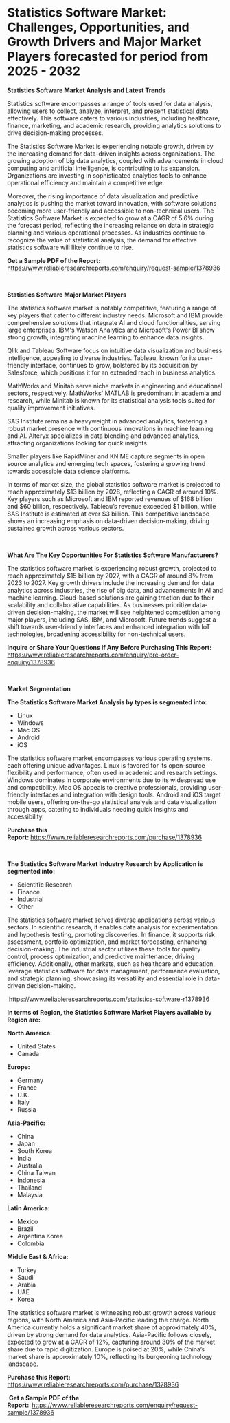 <p><h1>Statistics Software Market: Challenges, Opportunities, and Growth Drivers and Major Market Players forecasted for period from 2025 - 2032</h1></p><p><strong>Statistics Software Market Analysis and Latest Trends</strong></p>
<p><p>Statistics software encompasses a range of tools used for data analysis, allowing users to collect, analyze, interpret, and present statistical data effectively. This software caters to various industries, including healthcare, finance, marketing, and academic research, providing analytics solutions to drive decision-making processes.</p><p>The Statistics Software Market is experiencing notable growth, driven by the increasing demand for data-driven insights across organizations. The growing adoption of big data analytics, coupled with advancements in cloud computing and artificial intelligence, is contributing to its expansion. Organizations are investing in sophisticated analytics tools to enhance operational efficiency and maintain a competitive edge. </p><p>Moreover, the rising importance of data visualization and predictive analytics is pushing the market toward innovation, with software solutions becoming more user-friendly and accessible to non-technical users. The Statistics Software Market is expected to grow at a CAGR of 5.6% during the forecast period, reflecting the increasing reliance on data in strategic planning and various operational processes. As industries continue to recognize the value of statistical analysis, the demand for effective statistics software will likely continue to rise.</p></p>
<p><strong>Get a Sample PDF of the Report:&nbsp;</strong> <a href="https://www.reliableresearchreports.com/enquiry/request-sample/1378936?utm_campaign=36&utm_medium=2&utm_source=Github&utm_content=ia&utm_term=19042025&utm_id=statistics-software">https://www.reliableresearchreports.com/enquiry/request-sample/1378936</a></p>
<p>&nbsp;</p>
<p><strong>Statistics Software Major Market Players</strong></p>
<p><p>The statistics software market is notably competitive, featuring a range of key players that cater to different industry needs. Microsoft and IBM provide comprehensive solutions that integrate AI and cloud functionalities, serving large enterprises. IBM's Watson Analytics and Microsoft's Power BI show strong growth, integrating machine learning to enhance data insights.</p><p>Qlik and Tableau Software focus on intuitive data visualization and business intelligence, appealing to diverse industries. Tableau, known for its user-friendly interface, continues to grow, bolstered by its acquisition by Salesforce, which positions it for an extended reach in business analytics.</p><p>MathWorks and Minitab serve niche markets in engineering and educational sectors, respectively. MathWorks' MATLAB is predominant in academia and research, while Minitab is known for its statistical analysis tools suited for quality improvement initiatives.</p><p>SAS Institute remains a heavyweight in advanced analytics, fostering a robust market presence with continuous innovations in machine learning and AI. Alteryx specializes in data blending and advanced analytics, attracting organizations looking for quick insights.</p><p>Smaller players like RapidMiner and KNIME capture segments in open source analytics and emerging tech spaces, fostering a growing trend towards accessible data science platforms.</p><p>In terms of market size, the global statistics software market is projected to reach approximately $13 billion by 2028, reflecting a CAGR of around 10%. Key players such as Microsoft and IBM reported revenues of $168 billion and $60 billion, respectively. Tableau’s revenue exceeded $1 billion, while SAS Institute is estimated at over $3 billion. This competitive landscape shows an increasing emphasis on data-driven decision-making, driving sustained growth across various sectors.</p></p>
<p>&nbsp;</p>
<p><strong>What Are The Key Opportunities For Statistics Software Manufacturers?</strong></p>
<p><p>The statistics software market is experiencing robust growth, projected to reach approximately $15 billion by 2027, with a CAGR of around 8% from 2023 to 2027. Key growth drivers include the increasing demand for data analytics across industries, the rise of big data, and advancements in AI and machine learning. Cloud-based solutions are gaining traction due to their scalability and collaborative capabilities. As businesses prioritize data-driven decision-making, the market will see heightened competition among major players, including SAS, IBM, and Microsoft. Future trends suggest a shift towards user-friendly interfaces and enhanced integration with IoT technologies, broadening accessibility for non-technical users.</p></p>
<p><strong>Inquire or Share Your Questions If Any Before Purchasing This Report:</strong> <a href="https://www.reliableresearchreports.com/enquiry/pre-order-enquiry/1378936?utm_campaign=36&utm_medium=2&utm_source=Github&utm_content=ia&utm_term=19042025&utm_id=statistics-software">https://www.reliableresearchreports.com/enquiry/pre-order-enquiry/1378936</a></p>
<p>&nbsp;</p>
<p><strong>Market Segmentation</strong></p>
<p><strong>The Statistics Software Market Analysis by types is segmented into:</strong></p>
<p><ul><li>Linux</li><li>Windows</li><li>Mac OS</li><li>Android</li><li>iOS</li></ul></p>
<p><p>The statistics software market encompasses various operating systems, each offering unique advantages. Linux is favored for its open-source flexibility and performance, often used in academic and research settings. Windows dominates in corporate environments due to its widespread use and compatibility. Mac OS appeals to creative professionals, providing user-friendly interfaces and integration with design tools. Android and iOS target mobile users, offering on-the-go statistical analysis and data visualization through apps, catering to individuals needing quick insights and accessibility.</p></p>
<p><strong>Purchase this Report:&nbsp;</strong><a href="https://www.reliableresearchreports.com/purchase/1378936?utm_campaign=36&utm_medium=2&utm_source=Github&utm_content=ia&utm_term=19042025&utm_id=statistics-software">https://www.reliableresearchreports.com/purchase/1378936</a></p>
<p>&nbsp;</p>
<p><strong>The Statistics Software Market Industry Research by Application is segmented into:</strong></p>
<p><ul><li>Scientific Research</li><li>Finance</li><li>Industrial</li><li>Other</li></ul></p>
<p><p>The statistics software market serves diverse applications across various sectors. In scientific research, it enables data analysis for experimentation and hypothesis testing, promoting discoveries. In finance, it supports risk assessment, portfolio optimization, and market forecasting, enhancing decision-making. The industrial sector utilizes these tools for quality control, process optimization, and predictive maintenance, driving efficiency. Additionally, other markets, such as healthcare and education, leverage statistics software for data management, performance evaluation, and strategic planning, showcasing its versatility and essential role in data-driven decision-making.</p></p>
<p><a href="https://www.reliableresearchreports.com/statistics-software-r1378936?utm_campaign=36&utm_medium=2&utm_source=Github&utm_content=ia&utm_term=19042025&utm_id=statistics-software">&nbsp;https://www.reliableresearchreports.com/statistics-software-r1378936</a></p>
<p><strong>In terms of Region, the Statistics Software Market Players available by Region are:</strong></p>
<p>
    <p> <strong> North America: </strong>
        <ul>
            <li>United States</li>
            <li>Canada</li>
        </ul>
        </p> 
    <p> <strong> Europe: </strong>
        <ul>
            <li>Germany</li>
            <li>France</li>
            <li>U.K.</li>
            <li>Italy</li>
            <li>Russia</li>
        </ul>
        </p> 
    <p> <strong> Asia-Pacific: </strong>
        <ul>
            <li>China</li>
            <li>Japan</li>
            <li>South Korea</li>
            <li>India</li>
            <li>Australia</li>
            <li>China Taiwan</li>
            <li>Indonesia</li>
            <li>Thailand</li>
            <li>Malaysia</li>
        </ul>
        </p> 
    <p> <strong> Latin America: </strong>
        <ul>
            <li>Mexico</li>
            <li>Brazil</li>
            <li>Argentina Korea</li>
            <li>Colombia</li>
        </ul>
        </p> 
    <p> <strong> Middle East & Africa: </strong>
        <ul>
            <li>Turkey</li>
            <li>Saudi</li>
            <li>Arabia</li>
            <li>UAE</li>
            <li>Korea</li>
        </ul>
    </p>
    </p>
<p><p>The statistics software market is witnessing robust growth across various regions, with North America and Asia-Pacific leading the charge. North America currently holds a significant market share of approximately 40%, driven by strong demand for data analytics. Asia-Pacific follows closely, expected to grow at a CAGR of 12%, capturing around 30% of the market share due to rapid digitization. Europe is poised at 20%, while China’s market share is approximately 10%, reflecting its burgeoning technology landscape.</p></p>
<p><strong>Purchase this Report: </strong><a href="https://www.reliableresearchreports.com/purchase/1378936?utm_campaign=36&utm_medium=2&utm_source=Github&utm_content=ia&utm_term=19042025&utm_id=statistics-software">https://www.reliableresearchreports.com/purchase/1378936</a></p>
<p>&nbsp;<strong>Get a Sample PDF of the Report:&nbsp;&nbsp;</strong><a href="https://www.reliableresearchreports.com/enquiry/request-sample/1378936?utm_campaign=36&utm_medium=2&utm_source=Github&utm_content=ia&utm_term=19042025&utm_id=statistics-software">https://www.reliableresearchreports.com/enquiry/request-sample/1378936</a></p>
<p><strong></strong></p>
<p><p></p><p></p><p></p></p>